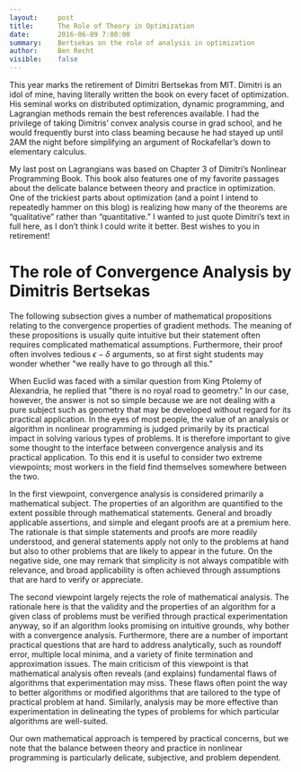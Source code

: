 ```yaml
---
layout:     post
title:      The Role of Theory in Optimization
date:       2016-06-09 7:00:00
summary:    Bertsekas on the role of analysis in optimization
author:     Ben Recht
visible:    false
---
```


This year marks the retirement of Dimitri Bertsekas from MIT.  Dimitri is an idol of mine, having literally written the book on every facet of optimization. His seminal works on distributed optimization, dynamic programming, and Lagrangian methods remain the best references available.  I had the privilege of taking Dimitris’ convex analysis course in grad school, and he would frequently burst into class beaming because he had stayed up until 2AM the night before simplifying an argument of Rockafellar’s down to elementary calculus.

My last post on Lagrangians was based on Chapter 3 of Dimitri’s Nonlinear Programming Book.  This book also features one of my favorite passages about the delicate balance between theory and practice in optimization.  One of the trickiest parts about optimization (and a point I intend to repeatedly hammer on this blog) is realizing how many of the theorems are “qualitative” rather than “quantitative.”  I wanted to just quote Dimitri’s text in full here, as I don’t think I could write it better.  Best wishes to you in retirement!

#  The role of Convergence Analysis by Dimitris Bertsekas

The following subsection gives a number of mathematical propositions relating
to the convergence properties of gradient methods. The meaning of these propositions is usually quite intuitive but their statement often requires complicated mathematical assumptions. Furthermore, their proof often involves tedious $\epsilon-\delta$ arguments, so at first sight students may wonder whether "we really have to go through all this."

When Euclid was faced with a similar question from King Ptolemy of Alexandria, he replied that "there is no royal road to geometry." In our case, however, the answer is not so simple because we are not dealing with a pure subject such as geometry that may be developed without regard for its practical application. In the eyes of most people, the value of an analysis or algorithm in nonlinear programming is judged primarily by its practical impact in solving various types of problems. It is therefore important to give some thought to the interface between convergence analysis and its practical application. To this end it is useful to consider two extreme viewpoints; most workers in the field find themselves somewhere between the two.

In the first viewpoint, convergence analysis is considered primarily a mathematical subject. The properties of an algorithm are quantified to the extent possible through mathematical statements. General and broadly applicable assertions, and simple and elegant proofs are at a premium here. The rationale is that simple statements and proofs are more readily understood, and general statements apply not only to the problems at hand but also to other problems that are likely to appear in the future. On the negative side, one may remark that simplicity is not always compatible with relevance, and broad applicability is often achieved through assumptions that are hard to verify or appreciate.

The second viewpoint largely rejects the role of mathematical analysis. The rationale here is that the validity and the properties of an algorithm for a given class of problems must be verified through practical experimentation anyway, so if an algorithm looks promising on intuitive grounds, why bother with a convergence analysis. Furthermore, there are a number of important practical questions that are hard to address analytically, such as roundoff error, multiple local minima, and a variety of finite termination and approximation issues. The main criticism of this viewpoint is that mathematical analysis often reveals (and explains) fundamental flaws of algorithms that experimentation may miss. These flaws often point the way to better algorithms or modified algorithms that are tailored to the type of practical problem at hand. Similarly, analysis may be more effective than experimentation in delineating the types of problems for which particular algorithms are well-suited.

Our own mathematical approach is tempered by practical concerns, but we note that the balance between theory and practice in nonlinear programming is particularly delicate, subjective, and problem dependent.
